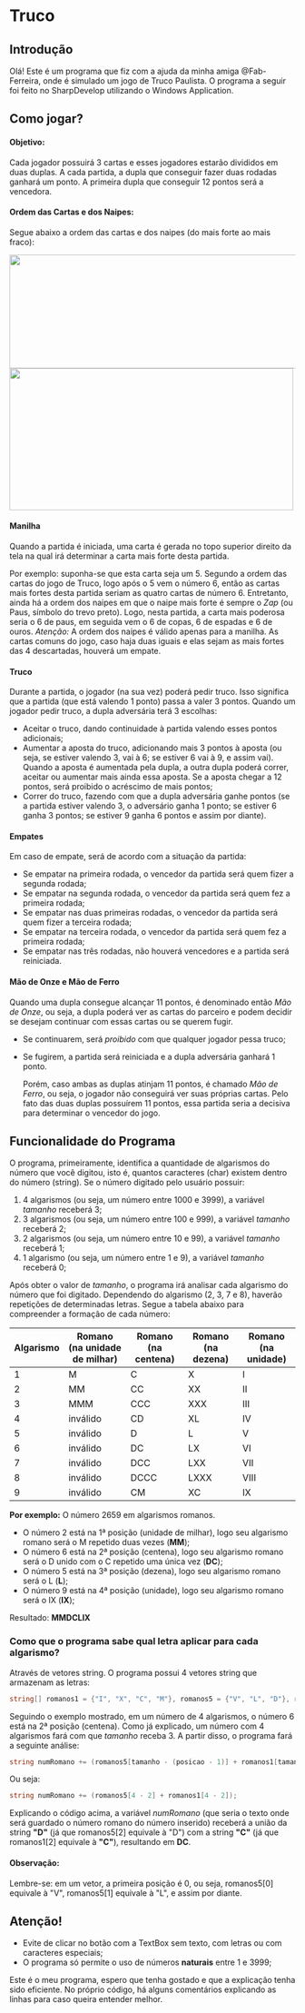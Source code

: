 # Truco
## Introdução
  Olá! Este é um programa que fiz com a ajuda da minha amiga @Fab-Ferreira, onde é simulado um jogo de Truco Paulista. O programa a seguir foi feito no SharpDevelop utilizando o Windows Application.
&nbsp;

## Como jogar?
#### Objetivo:
  Cada jogador possuirá 3 cartas e esses jogadores estarão divididos em duas duplas. A cada partida, a dupla que conseguir fazer duas rodadas ganhará um ponto. A primeira dupla que conseguir 12 pontos será a vencedora.

#### Ordem das Cartas e dos Naipes:
  Segue abaixo a ordem das cartas e dos naipes (do mais forte ao mais fraco):
  
  <img src="http://www.jogosdorei.com.br/images/baralho-online/cartas/sequencia-truco-fr.png" width=700 height=200>
  <img src="https://www.fazfacil.com.br/wp-content/uploads/2014/01/20140130-truco-ordem-naipes.png" width=500 height=250>
 
#### Manilha
  Quando a partida é iniciada, uma carta é gerada no topo superior direito da tela na qual irá determinar a carta mais forte desta partida.
  
  Por exemplo: suponha-se que esta carta seja um 5. Segundo a ordem das cartas do jogo de Truco, logo após o 5 vem o número 6, então as cartas mais fortes desta partida seriam as quatro cartas de número 6. Entretanto, ainda há a ordem dos naipes em que o naipe mais forte é sempre o *Zap* (ou Paus, símbolo do trevo preto). Logo, nesta partida, a carta mais poderosa seria o 6 de paus, em seguida vem o 6 de copas, 6 de espadas e 6 de ouros.
  *Atenção:* A ordem dos naipes é válido apenas para a manilha. As cartas comuns do jogo, caso haja duas iguais e elas sejam as mais fortes das 4 descartadas, houverá um empate.

#### Truco
  Durante a partida, o jogador (na sua vez) poderá pedir truco. Isso significa que a partida (que está valendo 1 ponto) passa a valer 3 pontos. Quando um jogador pedir truco, a dupla adversária terá 3 escolhas:
- Aceitar o truco, dando continuidade à partida valendo esses pontos adicionais;
- Aumentar a aposta do truco, adicionando mais 3 pontos à aposta (ou seja, se estiver valendo 3, vai à 6; se estiver 6 vai à 9, e assim vai). Quando a aposta é aumentada pela dupla, a outra dupla poderá correr, aceitar ou aumentar mais ainda essa aposta. Se a aposta chegar a 12 pontos, será proibido o acréscimo de mais pontos;
- Correr do truco, fazendo com que a dupla adversária ganhe pontos (se a partida estiver valendo 3, o adversário ganha 1 ponto; se estiver 6 ganha 3 pontos; se estiver 9 ganha 6 pontos e assim por diante).

#### Empates
  Em caso de empate, será de acordo com a situação da partida:
- Se empatar na primeira rodada, o vencedor da partida será quem fizer a segunda rodada;
- Se empatar na segunda rodada, o vencedor da partida será quem fez a primeira rodada;
- Se empatar nas duas primeiras rodadas, o vencedor da partida será quem fizer a terceira rodada;
- Se empatar na terceira rodada, o vencedor da partida será quem fez a primeira rodada;
- Se empatar nas três rodadas, não houverá vencedores e a partida será reiniciada.

#### Mão de Onze e Mão de Ferro
  Quando uma dupla consegue alcançar 11 pontos, é denominado então *Mão de Onze*, ou seja, a dupla poderá ver as cartas do parceiro e podem decidir se desejam continuar com essas cartas ou se querem fugir.
- Se continuarem, será *proibido* com que qualquer jogador pessa truco;
- Se fugirem, a partida será reiniciada e a dupla adversária ganhará 1 ponto.

  Porém, caso ambas as duplas atinjam 11 pontos, é chamado *Mão de Ferro*, ou seja, o jogador não conseguirá ver suas próprias cartas. Pelo fato das duas duplas possuírem 11 pontos, essa partida seria a decisiva para determinar o vencedor do jogo.
  
## Funcionalidade do Programa
O programa, primeiramente, identifica a quantidade de algarismos do número que você digitou, isto é, quantos caracteres (char) existem dentro do número (string). Se o número digitado pelo usuário possuir:
1. 4 algarismos (ou seja, um número entre 1000 e 3999), a variável *tamanho* receberá 3;
2. 3 algarismos (ou seja, um número entre 100 e 999), a variável *tamanho* receberá 2;
3. 2 algarismos (ou seja, um número entre 10 e 99), a variável *tamanho* receberá 1;
4. 1 algarismo (ou seja, um número entre 1 e 9), a variável *tamanho* receberá 0;

Após obter o valor de *tamanho*, o programa irá analisar cada algarismo do número que foi digitado. Dependendo do algarismo (2, 3, 7 e 8), haverão repetições de determinadas letras. Segue a tabela abaixo para compreender a formação de cada número:

Algarismo | Romano (na unidade de milhar) | Romano (na centena) | Romano (na dezena) | Romano (na unidade)
----- | ------ | ------ | ------ | ------ 
1 | M | C | X | I
2 | MM | CC | XX | II
3 | MMM | CCC | XXX | III
4 | inválido | CD | XL | IV
5 | inválido | D | L | V
6 | inválido | DC | LX | VI
7 | inválido | DCC | LXX | VII
8 | inválido | DCCC | LXXX | VIII
9 | inválido | CM | XC | IX

**Por exemplo:** O número 2659 em algarismos romanos.
- O número 2 está na 1ª posição (unidade de milhar), logo seu algarismo romano será o M repetido duas vezes (**MM**);
- O número 6 está na 2ª posição (centena), logo seu algarismo romano será o D unido com o C repetido uma única vez (**DC**);
- O número 5 está na 3ª posição (dezena), logo seu algarismo romano será o L (**L**);
- O número 9 está na 4ª posição (unidade), logo seu algarismo romano será o IX (**IX**);

Resultado: **MMDCLIX**
&nbsp;

### Como que o programa sabe qual letra aplicar para cada algarismo?
Através de vetores string. O programa possui 4 vetores string que armazenam as letras:
~~~c#
string[] romanos1 = {"I", "X", "C", "M"}, romanos5 = {"V", "L", "D"}, romanos4 = {"IV", "XL", "CD"}, romanos9 = {"IX", "XC", "CM"}
~~~
Seguindo o exemplo mostrado, em um número de 4 algarismos, o número 6 está na 2ª posição (centena). Como já explicado, um número com 4 algarismos fará com que *tamanho* receba 3. A partir disso, o programa fará a seguinte análise:
~~~c#
string numRomano += (romanos5[tamanho - (posicao - 1)] + romanos1[tamanho - (posicao - 1)]);
~~~
Ou seja:
~~~c#
string numRomano += (romanos5[4 - 2] + romanos1[4 - 2]);
~~~
Explicando o código acima, a variável *numRomano* (que seria o texto onde será guardado o número romano do número inserido) receberá a união da string **"D"** (já que romanos5[2] equivale à "D") com a string **"C"** (já que romanos1[2] equivale à **"C"**), resultando em **DC**.

#### Observação:
Lembre-se: em um vetor, a primeira posição é 0, ou seja, romanos5[0] equivale à "V", romanos5[1] equivale à "L", e assim por diante.

## Atenção!
- Evite de clicar no botão com a TextBox sem texto, com letras ou com caracteres especiais;
- O programa só permite o uso de números **naturais** entre 1 e 3999;

Este é o meu programa, espero que tenha gostado e que a explicação tenha sido eficiente. No próprio código, há alguns comentários explicando as linhas para caso queira entender melhor.
